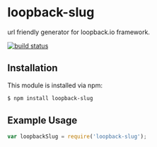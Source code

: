 # loopback-slug

url friendly generator for loopback.io framework.

[![build status](https://secure.travis-ci.org/rikhart/loopback-slug.png)](http://travis-ci.org/rikhart/loopback-slug)

## Installation

This module is installed via npm:

``` bash
$ npm install loopback-slug
```

## Example Usage

``` js
var loopbackSlug = require('loopback-slug');
```
